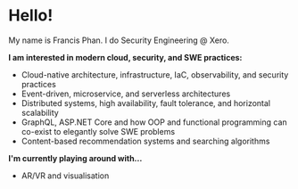 # Hello!

My name is Francis Phan. I do Security Engineering @ Xero.

**I am interested in modern cloud, security, and SWE practices:**

- Cloud-native architecture, infrastructure, IaC, observability, and security practices
- Event-driven, microservice, and serverless architectures
- Distributed systems, high availability, fault tolerance, and horizontal scalability
- GraphQL, ASP.NET Core and how OOP and functional programming can co-exist to elegantly solve SWE problems
- Content-based recommendation systems and searching algorithms

**I'm currently playing around with...**

- AR/VR and visualisation

